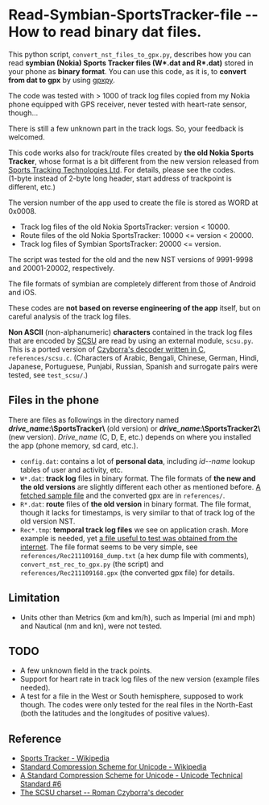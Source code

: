 # Read-Symbian-SportsTracker-file -- How to read binary dat files.
 This python script, `convert_nst_files_to_gpx.py`, describes how you can read **symbian (Nokia) Sports Tracker files (W\*.dat and R\*.dat)** 
 stored in your phone as **binary format**.  You can use this code, as it is, to **convert from dat to gpx** by using 
[gpxpy](https://github.com/tkrajina/gpxpy).

 The code was tested with > 1000 of track log files copied from my Nokia phone equipped with GPS receiver, never tested with heart-rate 
 sensor, though...

 There is still a few unknown part in the track logs.  So, your feedback is welcomed.

This code works also for track/route files created by **the old Nokia Sports Tracker**, whose format is a bit different from the new 
version released from [Sports Tracking Technologies Ltd](http://www.sports-tracker.com/).  For details, please see the codes.  
(1-byte instead of 2-byte long header, start address of trackpoint is different, etc.)

The version number of the app used to create the file is stored as WORD at 0x0008.
- Track log files of the old Nokia SportsTracker:          version < 10000.
- Route files of the old Nokia SportsTracker:     10000 <= version < 20000.
- Track log files of Symbian SportsTracker:       20000 <= version.

The script was tested for the old and the new NST versions of 9991-9998 and 20001-20002, respectively.

 The file formats of symbian are completely different from those of Android and iOS.

 These codes are **not based on reverse engineering of the app** itself, but on careful analysis of the track log files.
 
 **Non ASCII** (non-alphanumeric) **characters** contained in the track log files that are encoded by [SCSU](https://www.unicode.org/reports/tr6/tr6-4.html) 
 are read by using an external module, `scsu.py`.  This is a ported version of [Czyborra's decoder written in C](http://czyborra.com/scsu/), 
 `references/scsu.c`.  (Characters of Arabic, Bengali, Chinese, German, Hindi, Japanese, Portuguese, Punjabi, Russian, Spanish and surrogate pairs 
 were tested, see `test_scsu/`.)

## Files in the phone
There are files as followings in the directory named **_drive_name_:\SportsTracker\\** (old version) or **_drive_name_:\SportsTracker2\\** 
(new version).  _Drive_name_ (C, D, E, etc.) depends on where you installed the app (phone memory, sd card, etc.).

- `config.dat`: contains a lot of **personal data**, including _id--name_ lookup tables of user and activity, etc. 
- `W*.dat`: **track log** files in binary format.  The file formats of **the new and the old versions** are slightly different each other as
mentioned before.  [A fetched sample file](https://www.elektroda.pl/rtvforum/topic1416097.html) and the converted gpx are in `references/`.
- `R*.dat`: **route** files of **the old version** in binary format.  The file format, though it lacks for timestamps, is very similar to that of 
track log of the old version NST.
- `Rec*.tmp`: **temporal track log files** we see on application crash.  More example is needed, yet [a file useful to test was obtained from 
the internet](https://forum.allnokia.ru/viewtopic.php?t=65299&start=210).  The file format seems to be very simple, see 
`references/Rec211109168_dump.txt` (a hex dump file with comments), `convert_nst_rec_to_gpx.py` (the script)  and 
`references/Rec211109168.gpx` (the converted gpx file) for details. 

## Limitation
- Units other than Metrics (km and km/h), such as Imperial (mi and mph) and Nautical (nm and kn), were not tested.

## TODO
- A few unknown field in the track points.
- Support for heart rate in track log files of the new version (example files needed).
- A test for a file in the West or South hemisphere, supposed to work though.  The codes were only tested for the real files in the North-East 
(both the latitudes and the longitudes of positive values).

## Reference
- [Sports Tracker - Wikipedia](https://en.wikipedia.org/wiki/Sports_Tracker)
- [Standard Compression Scheme for Unicode - Wikipedia](https://en.wikipedia.org/wiki/Standard_Compression_Scheme_for_Unicode)
- [A Standard Compression Scheme for Unicode - Unicode Technical Standard #6](https://www.unicode.org/reports/tr6/tr6-4.html)
- [The SCSU charset -- Roman Czyborra's decoder](http://czyborra.com/scsu/)
